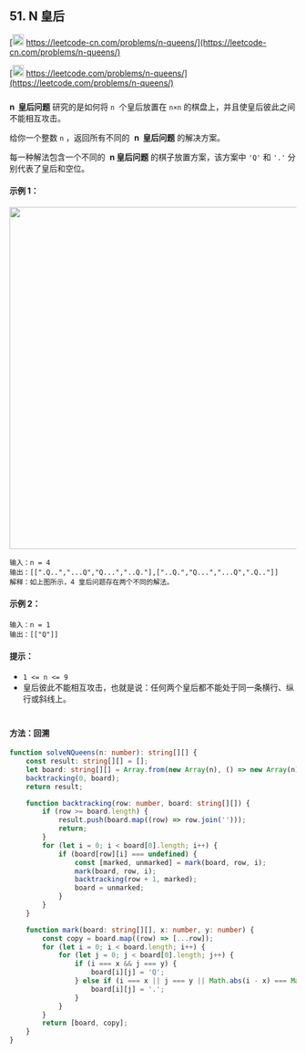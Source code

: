## 51. N 皇后

[<img src="https://static.leetcode-cn.com/cn-mono-assets/production/assets/logo-dark-cn.c42314a8.svg" height="20" /> https://leetcode-cn.com/problems/n-queens/](https://leetcode-cn.com/problems/n-queens/)

[<img src="https://assets.leetcode.com/static_assets/public/webpack_bundles/images/logo-dark.e99485d9b.svg" height="20"/> https://leetcode.com/problems/n-queens/](https://leetcode.com/problems/n-queens/)

###

**n  皇后问题** 研究的是如何将 `n`  个皇后放置在 `n×n` 的棋盘上，并且使皇后彼此之间不能相互攻击。

给你一个整数 `n` ，返回所有不同的  **n  皇后问题** 的解决方案。

每一种解法包含一个不同的  **n 皇后问题** 的棋子放置方案，该方案中 `'Q'` 和 `'.'` 分别代表了皇后和空位。

#### 示例 1：

<img src="https://assets.leetcode.com/uploads/2020/11/13/queens.jpg" width="600" />

```
输入：n = 4
输出：[[".Q..","...Q","Q...","..Q."],["..Q.","Q...","...Q",".Q.."]]
解释：如上图所示，4 皇后问题存在两个不同的解法。
```

#### 示例 2：

```
输入：n = 1
输出：[["Q"]]
```

#### 提示：

-   `1 <= n <= 9`
-   皇后彼此不能相互攻击，也就是说：任何两个皇后都不能处于同一条横行、纵行或斜线上。

#

#### 方法：回溯

```ts
function solveNQueens(n: number): string[][] {
    const result: string[][] = [];
    let board: string[][] = Array.from(new Array(n), () => new Array(n));
    backtracking(0, board);
    return result;

    function backtracking(row: number, board: string[][]) {
        if (row >= board.length) {
            result.push(board.map((row) => row.join('')));
            return;
        }
        for (let i = 0; i < board[0].length; i++) {
            if (board[row][i] === undefined) {
                const [marked, unmarked] = mark(board, row, i);
                mark(board, row, i);
                backtracking(row + 1, marked);
                board = unmarked;
            }
        }
    }

    function mark(board: string[][], x: number, y: number) {
        const copy = board.map((row) => [...row]);
        for (let i = 0; i < board.length; i++) {
            for (let j = 0; j < board[0].length; j++) {
                if (i === x && j === y) {
                    board[i][j] = 'Q';
                } else if (i === x || j === y || Math.abs(i - x) === Math.abs(j - y)) {
                    board[i][j] = '.';
                }
            }
        }
        return [board, copy];
    }
}
```
